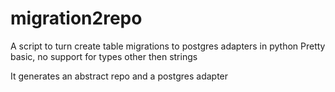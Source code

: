 # migration2repo
A script to turn create table migrations to postgres adapters in python
Pretty basic, no support for types other then strings

It generates an abstract repo and a postgres adapter
